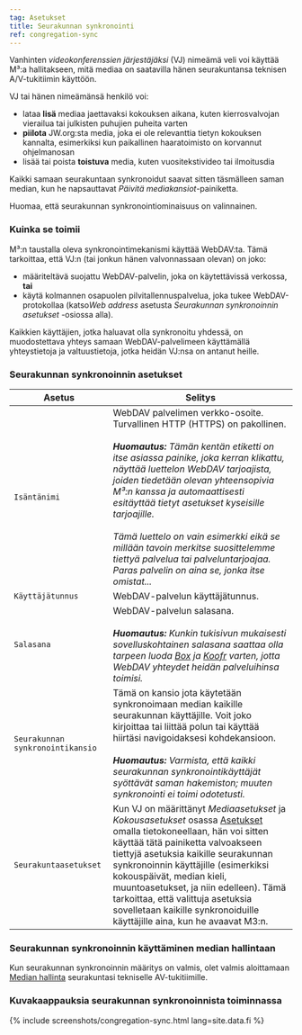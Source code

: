 ```yaml
---
tag: Asetukset
title: Seurakunnan synkronointi
ref: congregation-sync
---
```


Vanhinten *videokonferenssien järjestäjäksi* (VJ) nimeämä veli voi käyttää M³:a hallitakseen, mitä mediaa on saatavilla hänen seurakuntansa teknisen A/V-tukitiimin käyttöön.

VJ tai hänen nimeämänsä henkilö voi:

- lataa **lisä** mediaa jaettavaksi kokouksen aikana, kuten kierrosvalvojan vierailua tai julkisten puhujien puheita varten
- **piilota** JW.org:sta media, joka ei ole relevanttia tietyn kokouksen kannalta, esimerkiksi kun paikallinen haaratoimisto on korvannut ohjelmanosan
- lisää tai poista **toistuva** media, kuten vuositekstivideo tai ilmoitusdia

Kaikki samaan seurakuntaan synkronoidut saavat sitten täsmälleen saman median, kun he napsauttavat *Päivitä mediakansiot*-painiketta.

Huomaa, että seurakunnan synkronointiominaisuus on valinnainen.

### Kuinka se toimii

M³:n taustalla oleva synkronointimekanismi käyttää WebDAV:ta. Tämä tarkoittaa, että VJ:n (tai jonkun hänen valvonnassaan olevan) on joko:

- määriteltävä suojattu WebDAV-palvelin, joka on käytettävissä verkossa, **tai**
- käytä kolmannen osapuolen pilvitallennuspalvelua, joka tukee WebDAV-protokollaa (katso*Web address* asetusta *Seurakunnan synkronoinnin asetukset* -osiossa alla).

Kaikkien käyttäjien, jotka haluavat olla synkronoitu yhdessä, on muodostettava yhteys samaan WebDAV-palvelimeen käyttämällä yhteystietoja ja valtuustietoja, jotka heidän VJ:nsa on antanut heille.

### Seurakunnan synkronoinnin asetukset

| Asetus | Selitys |
| --- | --- |
| `Isäntänimi` | WebDAV palvelimen verkko-osoite. Turvallinen HTTP (HTTPS) on pakollinen. <br><br> ***Huomautus:** Tämän kentän etiketti on itse asiassa painike, joka kerran klikattu, näyttää luettelon WebDAV tarjoajista, joiden tiedetään olevan yhteensopivia M³:n kanssa ja automaattisesti esitäyttää tietyt asetukset kyseisille tarjoajille. <br><br> Tämä luettelo on vain esimerkki eikä se millään tavoin merkitse suosittelemme tiettyä palvelua tai palveluntarjoajaa. Paras palvelin on aina se, jonka itse omistat...* |
| `Käyttäjätunnus` | WebDAV-palvelun käyttäjätunnus. |
| `Salasana` | WebDAV-palvelun salasana. <br><br> ***Huomautus:** Kunkin tukisivun mukaisesti sovelluskohtainen salasana saattaa olla tarpeen luoda [Box](https://support.box.com/hc/en-us/articles/360043696414-WebDAV-with-Box) ja [Koofr](https://koofr.eu/help/koofr_with_webdav/how-do-i-connect-a-service-to-koofr-through-webdav/) varten, jotta WebDAV yhteydet heidän palveluihinsa toimisi.* |
| `Seurakunnan synkronointikansio` | Tämä on kansio jota käytetään synkronoimaan median kaikille seurakunnan käyttäjille. Voit joko kirjoittaa tai liittää polun tai käyttää hiirtäsi navigoidaksesi kohdekansioon. <br><br> ***Huomautus:** Varmista, että kaikki seurakunnan synkronointikäyttäjät syöttävät saman hakemiston; muuten synkronointi ei toimi odotetusti.* |
| `Seurakuntaasetukset` | Kun VJ on määrittänyt *Mediaasetukset* ja *Kokousasetukset* osassa [Asetukset]({{page.lang}}/#configuration) omalla tietokoneellaan, hän voi sitten käyttää tätä painiketta valvoakseen tiettyjä asetuksia kaikille seurakunnan synkronoinnin käyttäjille (esimerkiksi kokouspäivät, median kieli, muuntoasetukset, ja niin edelleen). Tämä tarkoittaa, että valittuja asetuksia sovelletaan kaikille synkronoiduille käyttäjille aina, kun he avaavat M3:n. |

### Seurakunnan synkronoinnin käyttäminen median hallintaan

Kun seurakunnan synkronoinnin määritys on valmis, olet valmis aloittamaan [Median hallinta]({{page.lang}}/#manage-media) seurakuntasi tekniselle AV-tukitiimille.

### Kuvakaappauksia seurakunnan synkronoinnista toiminnassa

{% include screenshots/congregation-sync.html lang=site.data.fi %}
